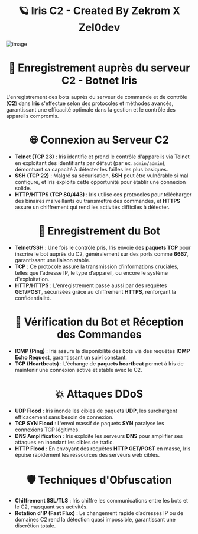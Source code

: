 <h1 align="center">🪐 Iris C2 - Created By Zekrom X Zel0dev</h1>

![image](https://github.com/user-attachments/assets/968c5340-6b6b-474b-ac2b-ec740248e0c9)

<h1 align="center">🔐 Enregistrement auprès du serveur C2 - Botnet Iris</h1>

L'enregistrement des bots auprès du serveur de commande et de contrôle (**C2**) dans **Iris** s'effectue selon des protocoles et méthodes avancés, garantissant une efficacité optimale dans la gestion et le contrôle des appareils compromis.

<h1 align="center">🌐 Connexion au Serveur C2</h1>

- **Telnet (TCP 23)** : Iris identifie et prend le contrôle d'appareils via Telnet en exploitant des identifiants par défaut (par ex. `admin/admin`), démontrant sa capacité à détecter les failles les plus basiques.
- **SSH (TCP 22)** : Malgré sa sécurisation, **SSH** peut être vulnérable si mal configuré, et Iris exploite cette opportunité pour établir une connexion solide.
- **HTTP/HTTPS (TCP 80/443)** : Iris utilise ces protocoles pour télécharger des binaires malveillants ou transmettre des commandes, et **HTTPS** assure un chiffrement qui rend les activités difficiles à détecter.

<h1 align="center">📡 Enregistrement du Bot</h1>

- **Telnet/SSH** : Une fois le contrôle pris, Iris envoie des **paquets TCP** pour inscrire le bot auprès du C2, généralement sur des ports comme **6667**, garantissant une liaison stable.
- **TCP** : Ce protocole assure la transmission d’informations cruciales, telles que l’adresse IP, le type d’appareil, ou encore le système d'exploitation.
- **HTTP/HTTPS** : L'enregistrement passe aussi par des requêtes **GET/POST**, sécurisées grâce au chiffrement **HTTPS**, renforçant la confidentialité.

<h1 align="center">🔄 Vérification du Bot et Réception des Commandes</h1>

- **ICMP (Ping)** : Iris assure la disponibilité des bots via des requêtes **ICMP Echo Request**, garantissant un suivi constant.
- **TCP (Heartbeats)** : L’échange de **paquets heartbeat** permet à Iris de maintenir une connexion active et stable avec le C2.

<h1 align="center">💥 Attaques DDoS</h1>

- **UDP Flood** : Iris inonde les cibles de paquets **UDP**, les surchargent efficacement sans besoin de connexion.
- **TCP SYN Flood** : L’envoi massif de paquets **SYN** paralyse les connexions TCP légitimes.
- **DNS Amplification** : Iris exploite les serveurs **DNS** pour amplifier ses attaques en inondant les cibles de trafic.
- **HTTP Flood** : En envoyant des requêtes **HTTP GET/POST** en masse, Iris épuise rapidement les ressources des serveurs web ciblés.

<h1 align="center">🛡️ Techniques d'Obfuscation</h1>

- **Chiffrement SSL/TLS** : Iris chiffre les communications entre les bots et le C2, masquant ses activités.
- **Rotation d'IP (Fast Flux)** : Le changement rapide d’adresses IP ou de domaines C2 rend la détection quasi impossible, garantissant une discrétion totale.
